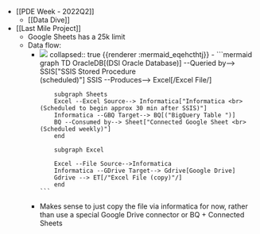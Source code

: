 - [[PDE Week - 2022Q2]]
	- [[Data Dive]]
- [[Last Mile Project]]
	- Google Sheets has a 25k limit
	- Data flow:
		- <img src="https://mermaid.ink/img/ICBncmFwaCBURAogICAgT3JhY2xlREJbKERTSSBPcmFjbGUgRGF0YWJhc2UpXSAtLVF1ZXJpZWQgYnktLT4gU1NJU1siU1NJUyBTdG9yZWQgUHJvY2VkdXJlIDxicj4oc2NoZWR1bGVkKSJdCiAgICBTU0lTIC0tUHJvZHVjZXMtLT4gRXhjZWxbL0V4Y2VsIEZpbGUvXQogICAgCiAgICBzdWJncmFwaCBTaGVldHMKICAgIEV4Y2VsIC0tRXhjZWwgU291cmNlLS0-IEluZm9ybWF0aWNhWyJJbmZvcm1hdGljYSA8YnI-KFNjaGVkdWxlZCB0byBiZWdpbiBhcHByb3ggMzAgbWluIGFmdGVyIFNTSVMpIl0KICAgIEluZm9ybWF0aWNhIC0tR0JRIFRhcmdldC0tPiBCUVsoIkJpZ1F1ZXJ5IFRhYmxlICIpXQogICAgQlEgLS1Db25zdW1lZCBieS0tPiBTaGVldFsiQ29ubmVjdGVkIEdvb2dsZSBTaGVldCA8YnI-IChTY2hlZHVsZWQgd2Vla2x5KSJdCiAgICBlbmQKCiAgICBzdWJncmFwaCBFeGNlbCAKCiAgICBFeGNlbCAtLUZpbGUgU291cmNlLS0-SW5mb3JtYXRpY2EKICAgIEluZm9ybWF0aWNhIC0tR0RyaXZlIFRhcmdldC0tPiBHZHJpdmVbR29vZ2xlIERyaXZlXQogICAgR2RyaXZlIC0tPiBFVFsvIkV4Y2VsIEZpbGUgKGNvcHkpIi9dCiAgICBlbmQK" />
		  collapsed:: true
		  {{renderer :mermaid_eqehcthtj}}
			- ```mermaid 
			  graph TD
			      OracleDB[(DSI Oracle Database)] --Queried by--> SSIS["SSIS Stored Procedure <br>(scheduled)"]
			      SSIS --Produces--> Excel[/Excel File/]
			      
			      subgraph Sheets
			      Excel --Excel Source--> Informatica["Informatica <br>(Scheduled to begin approx 30 min after SSIS)"]
			      Informatica --GBQ Target--> BQ[("BigQuery Table ")]
			      BQ --Consumed by--> Sheet["Connected Google Sheet <br> (Scheduled weekly)"]
			      end
			  
			      subgraph Excel 
			  
			      Excel --File Source-->Informatica
			      Informatica --GDrive Target--> Gdrive[Google Drive]
			      Gdrive --> ET[/"Excel File (copy)"/]
			      end
			  ```
		- Makes sense to just copy the file via informatica for now, rather than use a special Google Drive connector or BQ + Connected Sheets